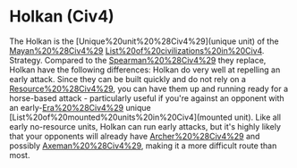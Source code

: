 # Holkan (Civ4)

The Holkan is the [Unique%20unit%20%28Civ4%29](unique unit) of the [Mayan%20%28Civ4%29](Mayan) [List%20of%20civilizations%20in%20Civ4](civilization).
Strategy.
Compared to the [Spearman%20%28Civ4%29](Spearmen) they replace, Holkan have the following differences:
Holkan do very well at repelling an early attack. Since they can be built quickly and do not rely on a [Resource%20%28Civ4%29](resource), you can have them up and running ready for a horse-based attack - particularly useful if you're against an opponent with an early-[Era%20%28Civ4%29](era) unique [List%20of%20mounted%20units%20in%20Civ4](mounted unit).
Like all early no-resource units, Holkan can run early attacks, but it's highly likely that your opponents will already have [Archer%20%28Civ4%29](Archers) and possibly [Axeman%20%28Civ4%29](Axemen), making it a more difficult route than most.